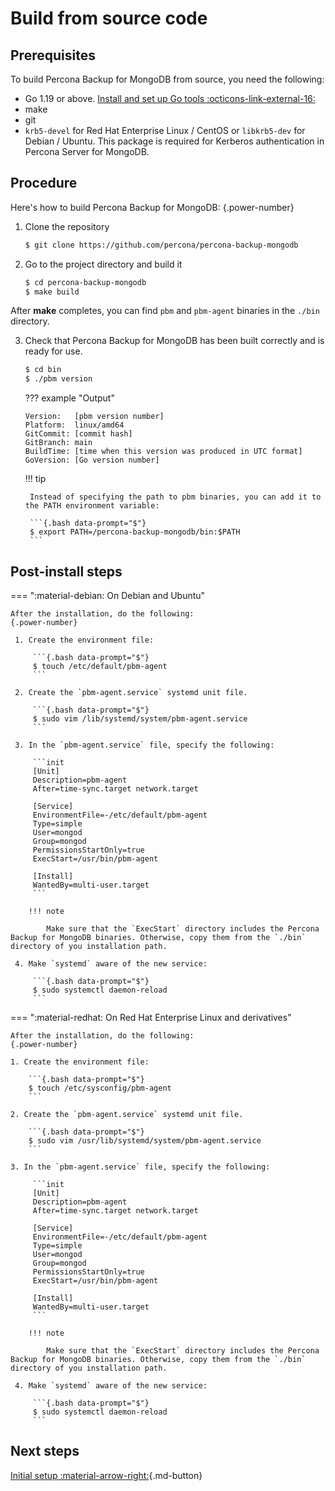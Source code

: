 # Build from source code

## Prerequisites 

To build Percona Backup for MongoDB from source, you need the following:

* Go 1.19 or above. [Install and set up Go tools :octicons-link-external-16:](https://golang.org/doc/install)
* make
* git
* `krb5-devel` for Red Hat Enterprise Linux / CentOS or `libkrb5-dev` for Debian / Ubuntu. This package is required for Kerberos authentication in Percona Server for MongoDB.

## Procedure

Here's how to build Percona Backup for MongoDB:
{.power-number}

1. Clone the repository

    ```{.bash data-prompt="$"}
    $ git clone https://github.com/percona/percona-backup-mongodb
    ```

2. Go to the project directory and build it

    ```{.bash data-prompt="$"}
    $ cd percona-backup-mongodb
    $ make build
    ```

After **make** completes, you can find `pbm` and `pbm-agent` binaries
in the `./bin` directory. 

3. Check that Percona Backup for MongoDB has been built correctly and is ready for use. 

    ```{.bash data-prompt="$"}
    $ cd bin
    $ ./pbm version
    ```

    ??? example "Output"    

    ```{.text .no-copy}
    Version:   [pbm version number]
    Platform:  linux/amd64
    GitCommit: [commit hash]
    GitBranch: main
    BuildTime: [time when this version was produced in UTC format]
    GoVersion: [Go version number]
    ```

    !!! tip    

        Instead of specifying the path to pbm binaries, you can add it to the PATH environment variable:    

        ```{.bash data-prompt="$"}
        $ export PATH=/percona-backup-mongodb/bin:$PATH
        ```

## Post-install steps

=== ":material-debian: On Debian and Ubuntu"
    
    After the installation, do the following:
    {.power-number}

     1. Create the environment file:

         ```{.bash data-prompt="$"}
         $ touch /etc/default/pbm-agent
         ```

     2. Create the `pbm-agent.service` systemd unit file.

         ```{.bash data-prompt="$"}
         $ sudo vim /lib/systemd/system/pbm-agent.service
         ```

     3. In the `pbm-agent.service` file, specify the following:

         ```init
         [Unit]
         Description=pbm-agent
         After=time-sync.target network.target

         [Service]
         EnvironmentFile=-/etc/default/pbm-agent
         Type=simple
         User=mongod
         Group=mongod
         PermissionsStartOnly=true
         ExecStart=/usr/bin/pbm-agent

         [Install]
         WantedBy=multi-user.target
         ```
         
        !!! note

            Make sure that the `ExecStart` directory includes the Percona Backup for MongoDB binaries. Otherwise, copy them from the `./bin` directory of you installation path.

     4. Make `systemd` aware of the new service:

         ```{.bash data-prompt="$"}
         $ sudo systemctl daemon-reload
         ```

=== ":material-redhat: On Red Hat Enterprise Linux and derivatives"

    After the installation, do the following:
    {.power-number}

    1. Create the environment file:
   
        ```{.bash data-prompt="$"}
        $ touch /etc/sysconfig/pbm-agent
        ```

    2. Create the `pbm-agent.service` systemd unit file.

        ```{.bash data-prompt="$"}
        $ sudo vim /usr/lib/systemd/system/pbm-agent.service
        ```

    3. In the `pbm-agent.service` file, specify the following:

         ```init
         [Unit]
         Description=pbm-agent
         After=time-sync.target network.target

         [Service]
         EnvironmentFile=-/etc/default/pbm-agent
         Type=simple
         User=mongod
         Group=mongod
         PermissionsStartOnly=true
         ExecStart=/usr/bin/pbm-agent

         [Install]
         WantedBy=multi-user.target
         ```
         
        !!! note

            Make sure that the `ExecStart` directory includes the Percona Backup for MongoDB binaries. Otherwise, copy them from the `./bin` directory of you installation path.

     4. Make `systemd` aware of the new service:

         ```{.bash data-prompt="$"}
         $ sudo systemctl daemon-reload
         ```

## Next steps

[Initial setup :material-arrow-right:](initial-setup.md){.md-button}